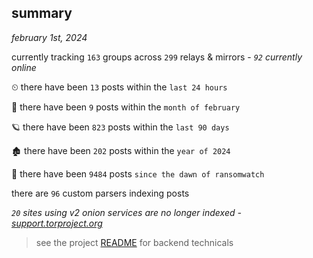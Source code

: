 
## summary
_february 1st, 2024_

currently tracking `163` groups across `299` relays & mirrors - _`92` currently online_

⏲ there have been `13` posts within the `last 24 hours`

🦈 there have been `9` posts within the `month of february`

🪐 there have been `823` posts within the `last 90 days`

🏚 there have been `202` posts within the `year of 2024`

🦕 there have been `9484` posts `since the dawn of ransomwatch`

there are `96` custom parsers indexing posts

_`20` sites using v2 onion services are no longer indexed - [support.torproject.org](https://support.torproject.org/onionservices/v2-deprecation/)_

> see the project [README](https://github.com/joshhighet/ransomwatch#ransomwatch--) for backend technicals

